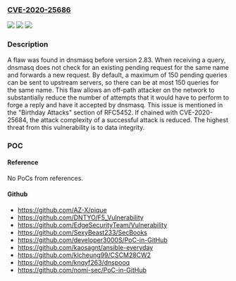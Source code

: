 ### [CVE-2020-25686](https://cve.mitre.org/cgi-bin/cvename.cgi?name=CVE-2020-25686)
![](https://img.shields.io/static/v1?label=Product&message=dnsmasq&color=blue)
![](https://img.shields.io/static/v1?label=Version&message=n%2Fa&color=blue)
![](https://img.shields.io/static/v1?label=Vulnerability&message=CWE-358&color=brighgreen)

### Description

A flaw was found in dnsmasq before version 2.83. When receiving a query, dnsmasq does not check for an existing pending request for the same name and forwards a new request. By default, a maximum of 150 pending queries can be sent to upstream servers, so there can be at most 150 queries for the same name. This flaw allows an off-path attacker on the network to substantially reduce the number of attempts that it would have to perform to forge a reply and have it accepted by dnsmasq. This issue is mentioned in the "Birthday Attacks" section of RFC5452. If chained with CVE-2020-25684, the attack complexity of a successful attack is reduced. The highest threat from this vulnerability is to data integrity.

### POC

#### Reference
No PoCs from references.

#### Github
- https://github.com/AZ-X/pique
- https://github.com/DNTYO/F5_Vulnerability
- https://github.com/EdgeSecurityTeam/Vulnerability
- https://github.com/SexyBeast233/SecBooks
- https://github.com/developer3000S/PoC-in-GitHub
- https://github.com/kaosagnt/ansible-everyday
- https://github.com/klcheung99/CSCM28CW2
- https://github.com/knqyf263/dnspooq
- https://github.com/nomi-sec/PoC-in-GitHub

